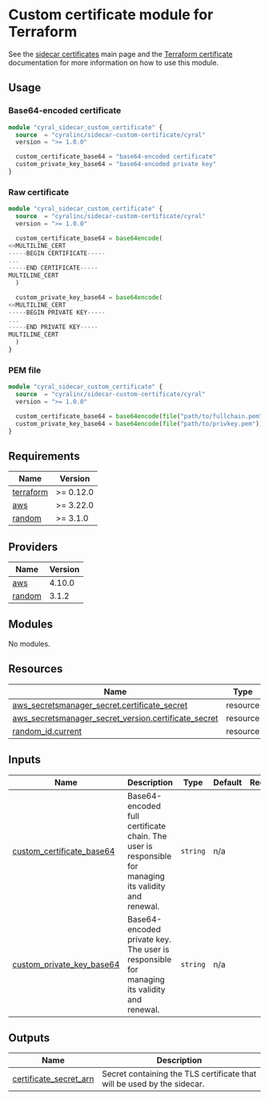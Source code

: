 # Custom certificate module for Terraform

See the [sidecar certificates](https://cyral.com/docs/sidecars/sidecar-certificates#custom-certificate) main
page and the [Terraform certificate](https://cyral.com/docs/sidecars/terraform/certificate#lets-encrypt-signed-certificate)
documentation for more information on how to use this module.

## Usage

### Base64-encoded certificate

```terraform
module "cyral_sidecar_custom_certificate" {
  source  = "cyralinc/sidecar-custom-certificate/cyral"
  version = ">= 1.0.0"

  custom_certificate_base64 = "base64-encoded certificate"
  custom_private_key_base64 = "base64-encoded private key"
}
```

### Raw certificate

```terraform
module "cyral_sidecar_custom_certificate" {
  source  = "cyralinc/sidecar-custom-certificate/cyral"
  version = ">= 1.0.0"

  custom_certificate_base64 = base64encode(
<<MULTILINE_CERT
-----BEGIN CERTIFICATE-----
...
-----END CERTIFICATE-----
MULTILINE_CERT
  )

  custom_private_key_base64 = base64encode(
<<MULTILINE_CERT
-----BEGIN PRIVATE KEY-----
...
-----END PRIVATE KEY-----
MULTILINE_CERT
  )
}
```

### PEM file

```terraform
module "cyral_sidecar_custom_certificate" {
  source  = "cyralinc/sidecar-custom-certificate/cyral"
  version = ">= 1.0.0"

  custom_certificate_base64 = base64encode(file("path/to/fullchain.pem"))
  custom_private_key_base64 = base64encode(file("path/to/privkey.pem"))
}
```

## Requirements

| Name | Version |
|------|---------|
| <a name="requirement_terraform"></a> [terraform](#requirement\_terraform) | >= 0.12.0 |
| <a name="requirement_aws"></a> [aws](#requirement\_aws) | >= 3.22.0 |
| <a name="requirement_random"></a> [random](#requirement\_random) | >= 3.1.0 |

## Providers

| Name | Version |
|------|---------|
| <a name="provider_aws"></a> [aws](#provider\_aws) | 4.10.0 |
| <a name="provider_random"></a> [random](#provider\_random) | 3.1.2 |

## Modules

No modules.

## Resources

| Name | Type |
|------|------|
| [aws_secretsmanager_secret.certificate_secret](https://registry.terraform.io/providers/hashicorp/aws/latest/docs/resources/secretsmanager_secret) | resource |
| [aws_secretsmanager_secret_version.certificate_secret](https://registry.terraform.io/providers/hashicorp/aws/latest/docs/resources/secretsmanager_secret_version) | resource |
| [random_id.current](https://registry.terraform.io/providers/hashicorp/random/latest/docs/resources/id) | resource |

## Inputs

| Name | Description | Type | Default | Required |
|------|-------------|------|---------|:--------:|
| <a name="input_custom_certificate_base64"></a> [custom\_certificate\_base64](#input\_custom\_certificate\_base64) | Base64-encoded full certificate chain. The user is responsible for managing its validity and renewal. | `string` | n/a | yes |
| <a name="input_custom_private_key_base64"></a> [custom\_private\_key\_base64](#input\_custom\_private\_key\_base64) | Base64-encoded private key. The user is responsible for managing its validity and renewal. | `string` | n/a | yes |

## Outputs

| Name | Description |
|------|-------------|
| <a name="output_certificate_secret_arn"></a> [certificate\_secret\_arn](#output\_certificate\_secret\_arn) | Secret containing the TLS certificate that will be used by the sidecar. |
